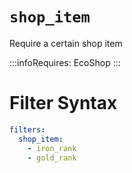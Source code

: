 # `shop_item`

Require a certain shop item

:::infoRequires:
EcoShop
:::

# Filter Syntax
```yaml
filters:
  shop_item:
    - iron_rank
    - gold_rank
```

